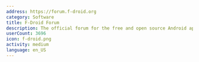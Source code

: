 ```yaml
---
address: https://forum.f-droid.org
category: Software
title: F-Droid Forum
description: The official forum for the free and open source Android app repository
userCount: 3696
icon: f-droid.png
activity: medium
language: en_US
---
```

